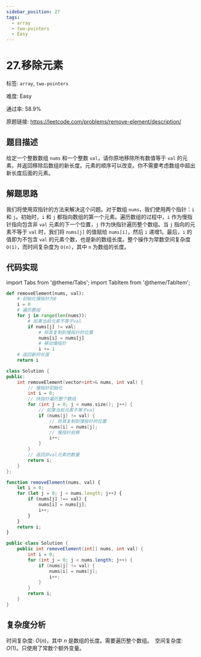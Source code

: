 ```yaml
---
sidebar_position: 27
tags:
  - array
  - two-pointers
  - Easy
---
```


# 27.移除元素

标签: `array`, `two-pointers`

难度: Easy

通过率: 58.9%

原题链接: https://leetcode.com/problems/remove-element/description/

## 题目描述
给定一个整数数组 `nums` 和一个整数 `val`，请你原地移除所有数值等于 `val` 的元素，并返回移除后数组的新长度。元素的顺序可以改变。你不需要考虑数组中超出新长度后面的元素。

## 解题思路
我们将使用双指针的方法来解决这个问题。对于数组 `nums`，我们使用两个指针：`i` 和 `j`。初始时，`i` 和 `j` 都指向数组的第一个元素。遍历数组的过程中，`i` 作为慢指针指向包含非 `val` 元素的下一个位置，`j` 作为快指针遍历整个数组。当 `j` 指向的元素不等于 `val` 时，我们将 `nums[j]` 的值赋给 `nums[i]`，然后 `i` 递增1。最后，`i` 的值即为不包含 `val` 的元素个数，也是新的数组长度。整个操作为常数空间复杂度 `O(1)`，而时间复杂度为 `O(n)`，其中 `n` 为数组的长度。

## 代码实现
import Tabs from '@theme/Tabs';
import TabItem from '@theme/TabItem';

<Tabs>
<TabItem value="python" label="Python">

```python
def removeElement(nums, val):
    # 初始化慢指针为0
    i = 0
    # 遍历数组
    for j in range(len(nums)):
        # 如果当前元素不等于val
        if nums[j] != val:
            # 将其复制到慢指针的位置
            nums[i] = nums[j]
            # 移动慢指针
            i += 1
    # 返回新的长度
    return i
```

</TabItem>
<TabItem value="cpp" label="C++">

```cpp
class Solution {
public:
    int removeElement(vector<int>& nums, int val) {
        // 慢指针初始化
        int i = 0;
        // 快指针遍历整个数组
        for (int j = 0; j < nums.size(); j++) {
            // 如果当前元素不等于val
            if (nums[j] != val) {
                // 将其复制到慢指针的位置
                nums[i] = nums[j];
                // 慢指针前移
                i++;
            }
        }
        // 返回非val元素的数量
        return i;
    }
};
```

</TabItem>
<TabItem value="javascript" label="JavaScript">

```javascript
function removeElement(nums, val) {
    let i = 0;
    for (let j = 0; j < nums.length; j++) {
        if (nums[j] !== val) {
            nums[i] = nums[j];
            i++;
        }
    }
    return i;
}
```

</TabItem>
<TabItem value="java" label="Java">

```java
public class Solution {
    public int removeElement(int[] nums, int val) {
        int i = 0;
        for (int j = 0; j < nums.length; j++) {
            if (nums[j] != val) {
                nums[i] = nums[j];
                i++;
            }
        }
        return i;
    }
}
```

</TabItem>
</Tabs>

## 复杂度分析
时间复杂度: $O(n)$，其中 $n$ 是数组的长度。需要遍历整个数组。`
`空间复杂度: $O(1)$。只使用了常数个额外变量。
